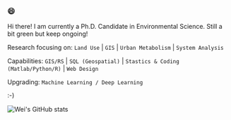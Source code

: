 ### 😄

<!--
**xiewei18/xiewei18** is a ✨ _special_ ✨ repository because its `README.md` (this file) appears on your GitHub profile.

Here are some ideas to get you started:

- 🔭 I’m currently working on ...
- 🌱 I’m currently learning ...
- 👯 I’m looking to collaborate on ...
- 🤔 I’m looking for help with ...
- 💬 Ask me about ...
- 📫 How to reach me: ...
- 😄 Pronouns: ...
- ⚡ Fun fact: ...👋
-->

Hi there! I am currently a Ph.D. Candidate in Environmental Science. Still a bit green but keep ongoing!

Research focusing on: `Land Use` | `GIS` | `Urban Metabolism` | `System Analysis`

Capabilities: `GIS/RS` | `SQL (Geospatial)` | `Stastics & Coding (Matlab/Python/R)` | `Web Design`

Upgrading: `Machine Learning / Deep Learning`

:-)

![Wei's GitHub stats](https://github-readme-stats.vercel.app/api?username=xiewei18&count_private=true&show_icons=false&theme=aura_dark)

